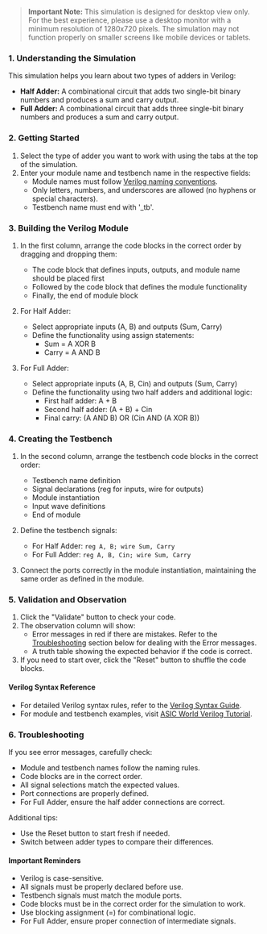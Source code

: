> **Important Note:** This simulation is designed for desktop view only. For the best experience, please use a desktop monitor with a minimum resolution of 1280x720 pixels. The simulation may not function properly on smaller screens like mobile devices or tablets.

### 1. Understanding the Simulation

This simulation helps you learn about two types of adders in Verilog:

- **Half Adder:** A combinational circuit that adds two single-bit binary numbers and produces a sum and carry output.
- **Full Adder:** A combinational circuit that adds three single-bit binary numbers and produces a sum and carry output.

### 2. Getting Started

1. Select the type of adder you want to work with using the tabs at the top of the simulation.
2. Enter your module name and testbench name in the respective fields:
   - Module names must follow [Verilog naming conventions](https://www.chipverify.com/verilog/verilog-syntax).
   - Only letters, numbers, and underscores are allowed (no hyphens or special characters).
   - Testbench name must end with '_tb'.

### 3. Building the Verilog Module

1. In the first column, arrange the code blocks in the correct order by dragging and dropping them:
   - The code block that defines inputs, outputs, and module name should be placed first
   - Followed by the code block that defines the module functionality
   - Finally, the end of module block

2. For Half Adder:
   - Select appropriate inputs (A, B) and outputs (Sum, Carry)
   - Define the functionality using assign statements:
     - Sum = A XOR B
     - Carry = A AND B

3. For Full Adder:
   - Select appropriate inputs (A, B, Cin) and outputs (Sum, Carry)
   - Define the functionality using two half adders and additional logic:
     - First half adder: A + B
     - Second half adder: (A + B) + Cin
     - Final carry: (A AND B) OR (Cin AND (A XOR B))

### 4. Creating the Testbench

1. In the second column, arrange the testbench code blocks in the correct order:
   - Testbench name definition
   - Signal declarations (reg for inputs, wire for outputs)
   - Module instantiation
   - Input wave definitions
   - End of module

2. Define the testbench signals:
   - For Half Adder: `reg A, B; wire Sum, Carry`
   - For Full Adder: `reg A, B, Cin; wire Sum, Carry`

3. Connect the ports correctly in the module instantiation, maintaining the same order as defined in the module.

### 5. Validation and Observation

1. Click the "Validate" button to check your code.
2. The observation column will show:
   - Error messages in red if there are mistakes. Refer to the [Troubleshooting](#6-troubleshooting) section below for dealing with the Error messages.
   - A truth table showing the expected behavior if the code is correct.
3. If you need to start over, click the "Reset" button to shuffle the code blocks.

#### Verilog Syntax Reference

- For detailed Verilog syntax rules, refer to the [Verilog Syntax Guide](https://www.chipverify.com/verilog/verilog-syntax).
- For module and testbench examples, visit [ASIC World Verilog Tutorial](https://www.asic-world.com/verilog/veritut.html).

### 6. Troubleshooting

If you see error messages, carefully check:

- Module and testbench names follow the naming rules.
- Code blocks are in the correct order.
- All signal selections match the expected values.
- Port connections are properly defined.
- For Full Adder, ensure the half adder connections are correct.

Additional tips:

- Use the Reset button to start fresh if needed.
- Switch between adder types to compare their differences.

#### Important Reminders

- Verilog is case-sensitive.
- All signals must be properly declared before use.
- Testbench signals must match the module ports.
- Code blocks must be in the correct order for the simulation to work.
- Use blocking assignment (=) for combinational logic.
- For Full Adder, ensure proper connection of intermediate signals.